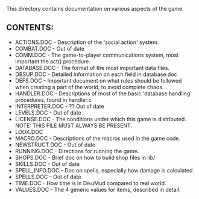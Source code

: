 This directory contains documentation on various aspects of the game.
  
## CONTENTS:

- ACTIONS.DOC       - Description of the 'social action' system.
- COMBAT.DOC        - Out of date
- COMM.DOC          - The game-to-player communications system, most important
                    the act() procedure.
- DATABASE.DOC      - The format of the most important data files.
- DBSUP.DOC         - Detailed information on each field in database.doc
- DEFS.DOC          - Important document on what rules should be followed
                    when creating a part of the world, to avoid complete
                    chaos.
- HANDLER.DOC       - Descriptions of most of the basic 'database handling'
                    procedures, found in handler.c
- INTERPRETER.DOC   - ?? Out of date
- LEVELS.DOC        - Out of date
- LICENSE.DOC       - The conditions under which this game is distributed.
                    NOTE: THIS FILE MUST ALWAYS BE PRESENT.
- LOOK.DOC
- MACRO.DOC         - Descriptions of the macros used in the game code.
- NEWSTRUCT.DOC     - Out of date
- RUNNING.DOC       - Directions for running the game.
- SHOPS.DOC         - Brief doc on how to build shop files in lib/
- SKILLS.DOC        - Out of date
- SPELL_INFO.DOC    - Doc on spells, especially how damage is calculated
- SPELLS.DOC        - Out of date
- TIME.DOC          - How time is in DikuMud compared to real world.
- VALUES.DOC        - The 4 generic values for items, described in detail.
